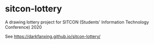 # sitcon-lottery
A drawing lottery project for SITCON (Students' Information Technology Conference) 2020

See https://darkfanxing.github.io/sitcon-lottery/
